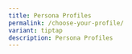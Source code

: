 ```yaml
---
title: Persona Profiles
permalink: /choose-your-profile/
variant: tiptap
description: Persona Profiles
---
```

